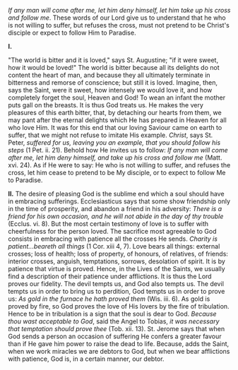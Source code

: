 
*If any man will come after me, let him deny himself, let him take up his cross and follow me*. These words of our Lord give us to understand that he who is not willing to suffer, but refuses the cross, must not pretend to be Christ\'s disciple or expect to follow Him to Paradise.

**I\.**

\"The world is bitter and it is loved,\" says St. Augustine; \"if it were sweet, how it would be loved!\" The world is bitter because all its delights do not content the heart of man, and because they all ultimately terminate in bitterness and remorse of conscience; but still it is loved. Imagine, then, says the Saint, were it sweet, how intensely we would love it, and how completely forget the soul, Heaven and God! To wean an infant the mother puts gall on the breasts. It is thus God treats us. He makes the very pleasures of this earth bitter, that, by detaching our hearts from them, we may pant after the eternal delights which He has prepared in Heaven for all who love Him. It was for this end that our loving Saviour came on earth to suffer, that we might not refuse to imitate His example. *Christ*, says St. Peter, *suffered for us, leaving you an example, that you should follow his steps* (1 Pet. ii. 21). Behold how He invites us to follow: *If any man will come after me, let him deny himself, and take up his cross and follow me* (Matt. xvi. 24). As if He were to say: He who is not willing to suffer, and refuses the cross, let him cease to pretend to be My disciple, or to expect to follow Me to Paradise.

**II\.** The desire of pleasing God is the sublime end which a soul should have in embracing sufferings. Ecclesiasticus says that some show friendship only in the time of prosperity, and abandon a friend in his adversity: *There is a friend for his own occasion, and he will not abide in the day of thy trouble* (Ecclus. vi. 8). But the most certain testimony of love is to suffer with cheerfulness for the person loved. The sacrifice most agreeable to God consists in embracing with patience all the crosses He sends. *Charity is patient...beareth all things* (1 Cor. xiii 4, 7). Love bears all things: external crosses; loss of health; loss of property, of honours, of relatives, of friends: interior crosses, anguish, temptations, sorrows, desolation of spirit. It is by patience that virtue is proved. Hence, in the Lives of the Saints, we usually find a description of their patience under afflictions. It is thus the Lord proves our fidelity. The devil tempts us, and God also tempts us. The devil tempts us in order to bring us to perdition, God tempts us in order to prove us: *As gold in the furnace he hath proved them* (Wis. iii. 6). As gold is proved by fire, so God proves the love of His lovers by the fire of tribulation. Hence to be in tribulation is a sign that the soul is dear to God. *Because thou wast acceptable to God*, said the Angel to Tobias, *it was necessary that temptation should prove thee* (Tob. xii. 13). St. Jerome says that when God sends a person an occasion of suffering He confers a greater favour than if He gave him power to raise the dead to life. Because, adds the Saint, when we work miracles we are debtors to God, but when we bear afflictions with patience, God is, in a certain manner, our debtor.

